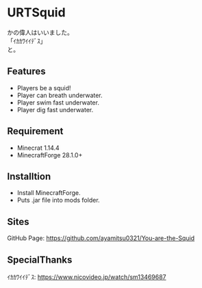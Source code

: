 # URTSquid
かの偉人はいいました。  
「ｲｶｶﾜｲｲﾃﾞｽ」  
と。  

## Features
- Players be a squid!
- Player can breath underwater.
- Player swim fast underwater.
- Player dig fast underwater.

## Requirement
- Minecrat 1.14.4
- MinecraftForge 28.1.0+

## Installtion
- Install MinecraftForge.
- Puts .jar file into mods folder.

## Sites
GitHub Page: https://github.com/ayamitsu0321/You-are-the-Squid

## SpecialThanks
ｲｶｶﾜｲｲﾃﾞｽ: https://www.nicovideo.jp/watch/sm13469687
